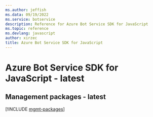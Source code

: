 ```yaml
---
ms.author: jeffish
ms.data: 09/19/2022
ms.service: botservice
description: Reference for Azure Bot Service SDK for JavaScript
ms.topic: reference
ms.devlang: javascript
author: xirzec
title: Azure Bot Service SDK for JavaScript
---
```

# Azure Bot Service SDK for JavaScript - latest

## Management packages - latest
[!INCLUDE [mgmt-packages](bot-service-mgmt-index.md)]